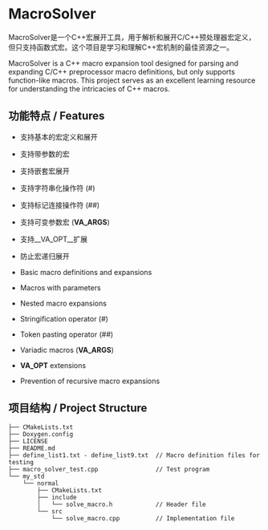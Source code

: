 # MacroSolver

MacroSolver是一个C++宏展开工具，用于解析和展开C/C++预处理器宏定义，但只支持函数式宏。这个项目是学习和理解C++宏机制的最佳资源之一。

MacroSolver is a C++ macro expansion tool designed for parsing and expanding C/C++ preprocessor macro definitions, but
only supports function-like macros. This
project serves as an excellent learning resource for understanding the intricacies of C++ macros.

## 功能特点 / Features

- 支持基本的宏定义和展开
- 支持带参数的宏
- 支持嵌套宏展开
- 支持字符串化操作符 (#)
- 支持标记连接操作符 (##)
- 支持可变参数宏 (__VA_ARGS__)
- 支持__VA_OPT__扩展
- 防止宏递归展开

- Basic macro definitions and expansions
- Macros with parameters
- Nested macro expansions
- Stringification operator (#)
- Token pasting operator (##)
- Variadic macros (__VA_ARGS__)
- __VA_OPT__ extensions
- Prevention of recursive macro expansions

## 项目结构 / Project Structure

```
├── CMakeLists.txt
├── Doxygen.config
├── LICENSE
├── README.md
├── define_list1.txt - define_list9.txt  // Macro definition files for testing
├── macro_solver_test.cpp                // Test program
└── my_std
    └── normal
        ├── CMakeLists.txt
        ├── include
        │   └── solve_macro.h            // Header file
        └── src
            └── solve_macro.cpp          // Implementation file
```

##        